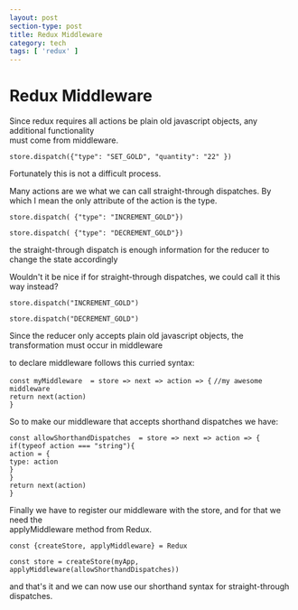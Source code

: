 ```yaml
---
layout: post
section-type: post
title: Redux Middleware
category: tech
tags: [ 'redux' ]
---
```


Redux Middleware
================

Since redux requires all actions be plain old javascript objects, any additional functionality  
must come from middleware.

`store.dispatch({"type": "SET_GOLD", "quantity": "22" })`

Fortunately this is not a difficult process.

Many actions are we what we can call straight-through dispatches.
By which I mean the only attribute of the action is the type.

`store.dispatch( {"type": "INCREMENT_GOLD"})`

`store.dispatch( {"type": "DECREMENT_GOLD"})`

the straight-through dispatch is enough information for the reducer to change the state accordingly

Wouldn't it be nice if for straight-through dispatches, we could call it this way instead?

`store.dispatch("INCREMENT_GOLD")`

`store.dispatch("DECREMENT_GOLD")`

Since the reducer only accepts plain old javascript objects, the transformation must occur in middleware

to declare middleware follows this curried syntax:

`const myMiddleware  = store => next => action => {`
`//my awesome middleware`  
`return next(action)`  
`}`

So to make our middleware that accepts shorthand dispatches we have: 

`const allowShorthandDispatches  = store => next => action => {`  
`if(typeof action === "string"){`  
`action = {`  
`type: action`  
`}`  
`}`  
`return next(action)`  
`}`

Finally we have to register our middleware with the store, and for that we need the  
applyMiddleware method from Redux.

`const {createStore, applyMiddleware} = Redux`  

`const store = createStore(myApp,`  
`applyMiddleware(allowShorthandDispatches))`

and that's it and we can now use our shorthand syntax for straight-through dispatches.


